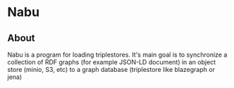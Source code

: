 # Nabu

## About
Nabu is a program for loading triplestores.  It's main goal is to synchronize a collection 
of RDF graphs (for example JSON-LD document) in an object store (minio, S3, etc) to a 
graph database (triplestore like blazegraph or jena)
  
